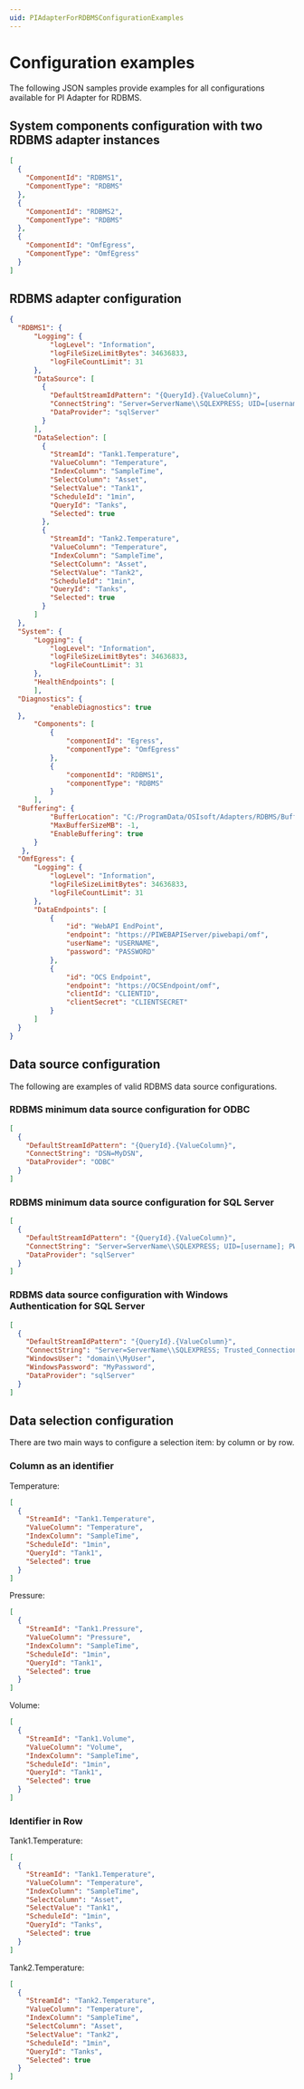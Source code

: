 ```yaml
---
uid: PIAdapterForRDBMSConfigurationExamples
---
```


# Configuration examples

The following JSON samples provide examples for all configurations available for PI Adapter for RDBMS.

## System components configuration with two RDBMS adapter instances

```json
[
  {
    "ComponentId": "RDBMS1",
    "ComponentType": "RDBMS"
  },
  {
    "ComponentId": "RDBMS2",
    "ComponentType": "RDBMS"
  },
  {
    "ComponentId": "OmfEgress",
    "ComponentType": "OmfEgress"
  }
]

```

## RDBMS adapter configuration

```json
{
  "RDBMS1": {
      "Logging": {
          "logLevel": "Information",
          "logFileSizeLimitBytes": 34636833,
          "logFileCountLimit": 31
      },
      "DataSource": [
        {
          "DefaultStreamIdPattern": "{QueryId}.{ValueColumn}",
          "ConnectString": "Server=ServerName\\SQLEXPRESS; UID=[username]; PWD=[password]",
          "DataProvider": "sqlServer"
        }
      ],
      "DataSelection": [
        {
          "StreamId": "Tank1.Temperature",
          "ValueColumn": "Temperature",
          "IndexColumn": "SampleTime",
          "SelectColumn": "Asset",
          "SelectValue": "Tank1",
          "ScheduleId": "1min",
          "QueryId": "Tanks",
          "Selected": true
        },
        {
          "StreamId": "Tank2.Temperature",
          "ValueColumn": "Temperature",
          "IndexColumn": "SampleTime",
          "SelectColumn": "Asset",
          "SelectValue": "Tank2",
          "ScheduleId": "1min",
          "QueryId": "Tanks",
          "Selected": true
        }
      ]
  },
  "System": {
      "Logging": {
          "logLevel": "Information",
          "logFileSizeLimitBytes": 34636833,
          "logFileCountLimit": 31
      },
      "HealthEndpoints": [
      ],
  "Diagnostics": {
          "enableDiagnostics": true
  },
      "Components": [
          {
              "componentId": "Egress",
              "componentType": "OmfEgress"
          },
          {
              "componentId": "RDBMS1",
              "componentType": "RDBMS"
          }
      ],
  "Buffering": {
          "BufferLocation": "C:/ProgramData/OSIsoft/Adapters/RDBMS/Buffers",
          "MaxBufferSizeMB": -1,
          "EnableBuffering": true
      }
   },
  "OmfEgress": {
      "Logging": {
          "logLevel": "Information",
          "logFileSizeLimitBytes": 34636833,
          "logFileCountLimit": 31
      },
      "DataEndpoints": [
          {
              "id": "WebAPI EndPoint",
              "endpoint": "https://PIWEBAPIServer/piwebapi/omf",
              "userName": "USERNAME",
              "password": "PASSWORD"
          },
          {
              "id": "OCS Endpoint",
              "endpoint": "https://OCSEndpoint/omf",
              "clientId": "CLIENTID",
              "clientSecret": "CLIENTSECRET"
          }
      ]
  }
}
```

## Data source configuration

The following are examples of valid RDBMS data source configurations.

### RDBMS minimum data source configuration for ODBC

```json
[
  {
    "DefaultStreamIdPattern": "{QueryId}.{ValueColumn}",
    "ConnectString": "DSN=MyDSN",
    "DataProvider": "ODBC"
  }
]
```

### RDBMS minimum data source configuration for SQL Server

```json
[
  {
    "DefaultStreamIdPattern": "{QueryId}.{ValueColumn}",
    "ConnectString": "Server=ServerName\\SQLEXPRESS; UID=[username]; PWD=[password]",
    "DataProvider": "sqlServer"
  }
]
```

### RDBMS data source configuration with Windows Authentication for SQL Server
```json
[
  {
    "DefaultStreamIdPattern": "{QueryId}.{ValueColumn}",
    "ConnectString": "Server=ServerName\\SQLEXPRESS; Trusted_Connection=yes",
    "WindowsUser": "domain\\MyUser",
    "WindowsPassword": "MyPassword",
    "DataProvider": "sqlServer"
  }
]
```

## Data selection configuration

There are two main ways to configure a selection item: by column or by row.

### Column as an identifier

Temperature:

```json
[
  {
    "StreamId": "Tank1.Temperature",
    "ValueColumn": "Temperature",
    "IndexColumn": "SampleTime",
    "ScheduleId": "1min",
    "QueryId": "Tank1",
    "Selected": true
  }
]
```

Pressure:

```json
[
  {
    "StreamId": "Tank1.Pressure",
    "ValueColumn": "Pressure",
    "IndexColumn": "SampleTime",
    "ScheduleId": "1min",
    "QueryId": "Tank1",
    "Selected": true
  }
]
```

Volume:

```json
[
  {
    "StreamId": "Tank1.Volume",
    "ValueColumn": "Volume",
    "IndexColumn": "SampleTime",
    "ScheduleId": "1min",
    "QueryId": "Tank1",
    "Selected": true
  }
]
```

### Identifier in Row

Tank1.Temperature:

```json
[
  {
    "StreamId": "Tank1.Temperature",
    "ValueColumn": "Temperature",
    "IndexColumn": "SampleTime",
    "SelectColumn": "Asset",
    "SelectValue": "Tank1",
    "ScheduleId": "1min",
    "QueryId": "Tanks",
    "Selected": true
  }
]
```

Tank2.Temperature:

```json
[
  {
    "StreamId": "Tank2.Temperature",
    "ValueColumn": "Temperature",
    "IndexColumn": "SampleTime",
    "SelectColumn": "Asset",
    "SelectValue": "Tank2",
    "ScheduleId": "1min",
    "QueryId": "Tanks",
    "Selected": true
  }
]
```
